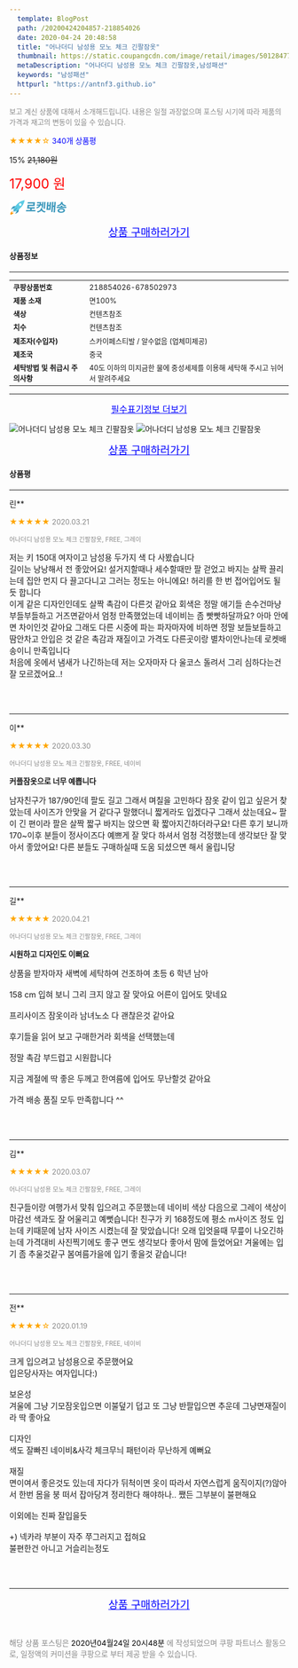 ```yaml
---
  template: BlogPost
  path: /20200424204857-218854026
  date: 2020-04-24 20:48:58
  title: "어나더디 남성용 모노 체크 긴팔잠옷"
  thumbnail: https://static.coupangcdn.com/image/retail/images/501284770228676-7dec45ee-aa20-4fbd-a7df-1c4cf2f58723.jpg
  metaDescription: "어나더디 남성용 모노 체크 긴팔잠옷,남성패션"
  keywords: "남성패션"
  httpurl: "https://antnf3.github.io"
---
```

  
<span style="color: #888;font-size:0.8rem">보고 계신 상품에 대해서 소개해드립니다.
내용은 일절 과장없으며 포스팅 시기에 따라 제품의 가격과 재고의 변동이 있을 수 있습니다.</span>
  
<span style="color: orange;">★★★★☆</span> <span style="color: blue;font-size: 0.85rem;">340개 상품평</span>

<span style="font-size: 0.9rem">15%</span> <span style="font-size: 0.9rem">~~21,180원~~</span>

<span style="color: red;font-size: 1.5rem;">17,900 원</span>

![로켓배송](/assets/rocket_logo.png)

<p align="center"><a href="http://me2.do/xtbcLlif" style="font-size: 1.2rem; color: blue;">상품 구매하러가기</a></p>

#### 상품정보

---

|                  |                       |
| ---------------- | --------------------- |
| **<span style="font-size:0.8rem;">쿠팡상품번호</span>** | <span style="font-size:0.8rem;">218854026-678502973</span> |
| **<span style="font-size:0.8rem;">제품 소재</span>**    | <span style="font-size:0.8rem;">면100%</span>        |
| **<span style="font-size:0.8rem;">색상</span>**    | <span style="font-size:0.8rem;">컨텐츠참조</span>        |
| **<span style="font-size:0.8rem;">치수</span>**    | <span style="font-size:0.8rem;">컨텐츠참조</span>        |
| **<span style="font-size:0.8rem;">제조자(수입자)</span>**    | <span style="font-size:0.8rem;">스카이페스티발 / 알수없음 (업체미제공)</span>        |
| **<span style="font-size:0.8rem;">제조국</span>**    | <span style="font-size:0.8rem;">중국</span>        |
| **<span style="font-size:0.8rem;">세탁방법 및 취급시 주의사항</span>**    | <span style="font-size:0.8rem;">40도 이하의 미지금한 물에 중성세제를 이용해 세탁해 주시고 뉘어서 말려주세요</span>        |




---

<p align="center"><a href="http://me2.do/xtbcLlif" style="font-size: 1rem; color: blue;">필수표기정보 더보기</a></p>

![어나더디 남성용 모노 체크 긴팔잠옷](http://thumbnail10.coupangcdn.com/thumbnails/remote/q89/image/product/content/vendorItem/2019/09/25/678502973/2fb7be33-1f49-4898-aa6c-957d775428d5.jpg)
![어나더디 남성용 모노 체크 긴팔잠옷](http://thumbnail9.coupangcdn.com/thumbnails/remote/q89/image/retail/images/516868350982250-560f11af-967e-4897-b0a0-29c46eabe3b7.jpg)

<p align="center"><a href="http://me2.do/xtbcLlif" style="font-size: 1.2rem; color: blue;">상품 구매하러가기</a></p>

#### 상품평
  
---
  
린**
    
<span style="color: orange;">★★★★★</span> <span style="font-size:0.8rem;color: #888;">2020.03.21</span>
    
<span style="color: #888;font-size:0.7rem">어나더디 남성용 모노 체크 긴팔잠옷, FREE, 그레이</span>
    

    
<span style="font-size: 0.9rem;">저는 키 150대 여자이고 남성용 두가지 색 다 사봤습니다<br/>길이는 낭낭해서 전 좋았어요! 설거지할때나 세수할때만 팔 걷었고 바지는 살짝 끌리는데 집안 먼지 다 끌고다니고 그러는 정도는 아니에요! 허리를 한 번 접어입어도 될 듯 합니다<br/>이게 같은 디자인인데도 살짝 촉감이 다른것 같아요 회색은 정말 애기들 손수건마냥 부들부들하고 거즈면같아서 엄청 만족했었는데 네이비는 좀 빳빳하달까요? 아마 안에 면 차이인것 같아요 그래도 다른 시중에 파는 파자마자에 비하면 정말 보들보들하고 땀안차고 안입은 것 같은 촉감과 재질이고 가격도 다른곳이랑 별차이안나는데 로켓배송이니 만족입니다<br/>처음에 옷에서 냄새가 나긴하는데 저는 오자마자 다 울코스 돌려서 그리 심하다는건 잘 모르겠어요..!</span>
    
<br>
<br>

---
  
이**
    
<span style="color: orange;">★★★★★</span> <span style="font-size:0.8rem;color: #888;">2020.03.30</span>
    
<span style="color: #888;font-size:0.7rem">어나더디 남성용 모노 체크 긴팔잠옷, FREE, 네이비</span>
    
<span style="font-size:0.85rem">**커플잠옷으로 너무 예쁩니다**</span>
    
<span style="font-size: 0.9rem;">남자친구가 187/90인데 팔도 길고 그래서 며칠을 고민하다 잠옷 같이 입고 싶은거 찾았는데 사이즈가 안맞을 거 같다구 말했더니 짧게라도 입겠다구 그래서 샀는데요~ 팔이 긴 편이라 팔은 살짝 짧구 바지는 앉으면 확 짧아지긴하더라구요! 다른 후기 보니까 170~이후 분들이 정사이즈다 예쁘게 잘 맞다 하셔서 엄청 걱정했는데 생각보단 잘 맞아서 좋았어요! 다른 분들도 구매하실때 도움 되셨으면 해서 올립니당</span>
    
<br>
<br>

---
  
길**
    
<span style="color: orange;">★★★★★</span> <span style="font-size:0.8rem;color: #888;">2020.04.21</span>
    
<span style="color: #888;font-size:0.7rem">어나더디 남성용 모노 체크 긴팔잠옷, FREE, 그레이</span>
    
<span style="font-size:0.85rem">**시원하고 디자인도 이뻐요**</span>
    
<span style="font-size: 0.9rem;">상품을 받자마자 새벽에 세탁하여 건조하여 초등 6 학년 남아<br/><br/>158 cm 입혀 보니 그리 크지 않고 잘 맞아요 어른이 입어도 맞네요 <br/><br/>프리사이즈 잠옷이라 남녀노소 다 괜찮은것  같아요<br/><br/>후기들을 읽어 보고 구매한거라 회색을 선택했는데<br/><br/>정말 촉감 부드럽고 시원합니다<br/><br/>지금 계절에 딱 좋은 두께고 한여름에 입어도 무난할것 같아요<br/><br/>가격 배송 품질 모두 만족합니다 ^^</span>
    
<br>
<br>

---
  
김**
    
<span style="color: orange;">★★★★★</span> <span style="font-size:0.8rem;color: #888;">2020.03.07</span>
    
<span style="color: #888;font-size:0.7rem">어나더디 남성용 모노 체크 긴팔잠옷, FREE, 그레이</span>
    

    
<span style="font-size: 0.9rem;">친구들이랑 여행가서 맞춰 입으려고 주문했는데 네이비 색상 다음으로 그레이 색상이 마감선 색과도 잘 어울리고 예뻣습니다! 친구가 키 168정도에 평소 m사이즈 정도 입는데 키때문에 남자 사이즈 시켰는데 잘 맞았습니다! 오래 입엇을때 무릎이 나오긴하는데 가격대비 사진찍기에도 좋구 면도 생각보다 좋아서 맘에 들었어요! 겨울에는 입기 좀 추울것같구 봄여름가을에 입기 좋을것 같습니다!</span>
    
<br>
<br>

---
  
전**
    
<span style="color: orange;">★★★★☆</span> <span style="font-size:0.8rem;color: #888;">2020.01.19</span>
    
<span style="color: #888;font-size:0.7rem">어나더디 남성용 모노 체크 긴팔잠옷, FREE, 네이비</span>
    

    
<span style="font-size: 0.9rem;">크게 입으려고 남성용으로 주문했어요<br/>입은당사자는 여자입니다:)<br/><br/>보온성<br/>겨울에 그냥 기모잠옷입으면 이불덮기 덥고 또 그냥 반팔입으면 추운데 그냥면재질이라 딱 좋아요 <br/><br/>디자인<br/>색도 잘빠진 네이비&사각 체크무늬 패턴이라 무난하게 예뻐요<br/><br/>재질<br/>면이여서 좋은것도 있는데 자다가 뒤척이면 옷이 따라서 자연스럽게 움직이지(?)않아서 한번 몸을 붕 떠서 잡아당겨 정리한다 해야하나.. 쨌든 그부분이 불편해요 <br/><br/>이외에는 진짜 잘입을듯<br/><br/>+) 넥카라 부분이 자주 쭈그러지고 접혀요 <br/>불편한건 아니고 거슬리는정도</span>
    
<br>
<br>


  
---
  
<p align="center"><a href="http://me2.do/xtbcLlif" style="font-size: 1.2rem; color: blue;">상품 구매하러가기</a></p>
  
<br>
  
<span style="font-size: 0.85rem; color: #888;">해당 상품 포스팅은 <span style="color: #000;"> 2020년04월24일 20시48분 </span> 에 작성되었으며 쿠팡 파트너스 활동으로, 일정액의 커미션을 쿠팡으로 부터 제공 받을 수 있습니다.</span>